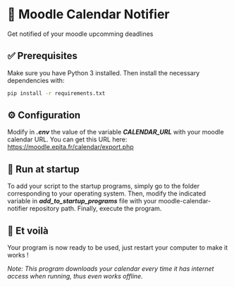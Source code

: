📅 Moodle Calendar Notifier
============================
Get notified of your moodle upcomming deadlines

## ✅ Prerequisites
Make sure you have Python 3 installed. Then install the necessary dependencies with:
```bash
pip install -r requirements.txt
```

## ⚙️ Configuration
Modify in ***.env*** the value of the variable ***CALENDAR_URL*** with your moodle calendar URL.
You can get this URL here: https://moodle.epita.fr/calendar/export.php

## 🚀 Run at startup
To add your script to the startup programs, simply go to the folder corresponding to your operating system.
Then, modify the indicated variable in ***add_to_startup_programs*** file with your moodle-calendar-notifier repository path.
Finally, execute the program.

## 🎉 Et voilà
Your program is now ready to be used, just restart your computer to make it works !

_Note: This program downloads your calendar every time it has internet access when running, thus even works offline._
